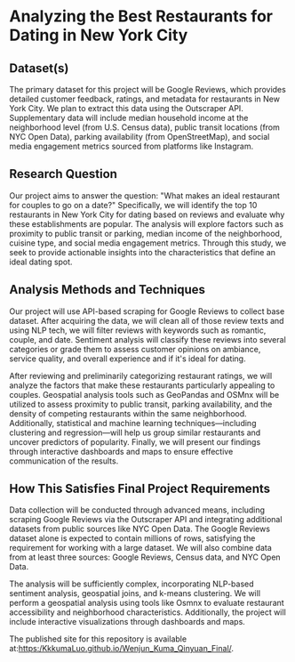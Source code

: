 # Analyzing the Best Restaurants for Dating in New York City
## Dataset(s)
The primary dataset for this project will be Google Reviews, which provides detailed customer feedback, ratings, and metadata for restaurants in New York City. We plan to extract this data using the Outscraper API. Supplementary data will include median household income at the neighborhood level (from U.S. Census data), public transit locations (from NYC Open Data), parking availability (from OpenStreetMap), and social media engagement metrics sourced from platforms like Instagram. 

## Research Question
Our project aims to answer the question: "What makes an ideal restaurant for couples to go on a date?" Specifically, we will identify the top 10 restaurants in New York City for dating based on reviews and evaluate why these establishments are popular. The analysis will explore factors such as proximity to public transit or parking, median income of the neighborhood, cuisine type, and social media engagement metrics. Through this study, we seek to provide actionable insights into the characteristics that define an ideal dating spot.

## Analysis Methods and Techniques
Our project will use API-based scraping for Google Reviews to collect base dataset. After acquiring the data, we will clean all of those review texts and using NLP tech, we will filter reviews with keywords such as romantic, couple, and date. Sentiment analysis will classify these reviews into several categories or grade them to assess customer opinions on ambiance, service quality, and overall experience and if it's ideal for dating.

After reviewing and preliminarily categorizing restaurant ratings, we will analyze the factors that make these restaurants particularly appealing to couples. Geospatial analysis tools such as GeoPandas and OSMnx will be utilized to assess proximity to public transit, parking availability, and the density of competing restaurants within the same neighborhood. Additionally, statistical and machine learning techniques—including clustering and regression—will help us group similar restaurants and uncover predictors of popularity. Finally, we will present our findings through interactive dashboards and maps to ensure effective communication of the results.

## How This Satisfies Final Project Requirements
Data collection will be conducted through advanced means, including scraping Google Reviews via the Outscraper API and integrating additional datasets from public sources like NYC Open Data. The Google Reviews dataset alone is expected to contain millions of rows, satisfying the requirement for working with a large dataset. We will also combine data from at least three sources: Google Reviews, Census data, and NYC Open Data. 

The analysis will be sufficiently complex, incorporating NLP-based sentiment analysis, geospatial joins, and k-means clustering. We will perform a geospatial analysis using tools like Osmnx to evaluate restaurant accessibility and neighborhood characteristics. Additionally, the project will include interactive visualizations through dashboards and maps.

The published site for this repository is available at:[https:/KkkumaLuo.github.io/Wenjun_Kuma_Qinyuan_Final/](https://KkkumaLuo.github.io/Wenjun_Kuma_Qinyuan_Final/).
